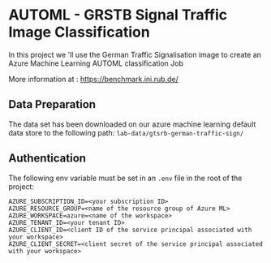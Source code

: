 # AUTOML - GRSTB Signal Traffic Image Classification

In this project we 'll use the German Traffic Signalisation image to create an Azure Machine Learning AUTOML classification Job

More information at : https://benchmark.ini.rub.de/



## Data Preparation 

The data set has been downloaded on our azure machine learning default data store to the following path: `lab-data/gtsrb-german-traffic-sign/`



## Authentication 

The following env variable must be set in an `.env` file in the root of the project:


```
AZURE_SUBSCRIPTION_ID=<your subscription ID>
AZURE_RESOURCE_GROUP=<name of the resource group of Azure ML>
AZURE_WORKSPACE=azure=<name of the workspace>
AZURE_TENANT_ID=<your tenant ID>
AZURE_CLIENT_ID=<client ID of the service principal associated with your workspace>
AZURE_CLIENT_SECRET=<client secret of the service principal associated with your workspace>
```
